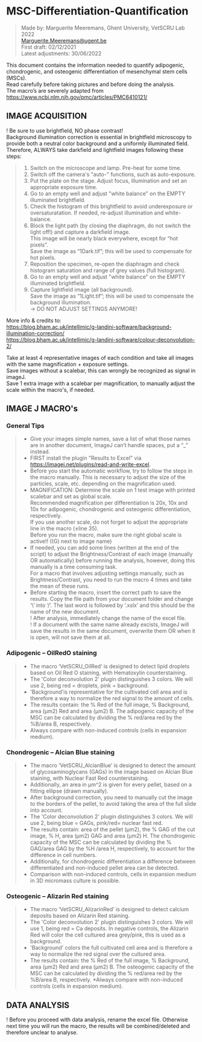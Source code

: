 # MSC-Differentiation-Quantification
> Made by: Marguerite Meeremans, Ghent University, VetSCRU Lab 2022 \
> Marguerite.Meeremans@ugent.be \
> First draft: 		02/12/2021 \
> Latest adjustments:	30/06/2022

This document contains the information needed to quantify adipogenic, chondrogenic, and osteogenic differentiation of mesenchymal stem cells (MSCs). \
Read carefully before taking pictures and before doing the analysis. \
The macro’s are severely adapted from https://www.ncbi.nlm.nih.gov/pmc/articles/PMC6410121/ 

## IMAGE ACQUISITION
! Be sure to use brightfield, NO phase contrast! \
Background illumination correction is essential  in brightfield microscopy to provide both a neutral color background and a uniformly illuminated field.\
Therefore, ALWAYS take darkfield and lightfield images following these steps: 
> 1) Switch on the microscope and lamp. Pre-heat for some time.
> 2) Switch off the camera's "auto-" functions, such as auto-exposure.
> 3) Put the plate on the stage. Adjust focus, illumination and set an appropriate exposure time.
> 4) Go to an empty well and adjust "white balance" on the EMPTY illuminated brightfield.
> 5) Check the histogram of this brightfield to avoid underexposure or oversaturatation. If needed, re-adjust illumination and white-balance.
> 6) Block the light path (by closing the diaphragm, do not switch the light off!) and capture a darkfield image. \
>      This image will be nearly black everywhere, except for “hot pixels”.\
>      Save the image as “1Dark.tif”; this will be used to compensate for hot pixels.
> 7) Reposition the specimen, re-open the diaphragm and check histogram saturation and range of grey values (full histogram). 
> 8) Go to an empty well and adjust "white balance" on the EMPTY illuminated brightfield.
> 9) Capture lightfield image (all background). \
>      Save the image as “1Light.tif”; this will be used to compensate the background illumination. \
>      -> DO NOT ADJUST SETTINGS ANYMORE!

More info & credits to: \
https://blog.bham.ac.uk/intellimic/g-landini-software/background-illumination-correction/ \
https://blog.bham.ac.uk/intellimic/g-landini-software/colour-deconvolution-2/ 

Take at least 4 representative images of each condition and take all images with the same magnification + exposure settings. \
Save images without a scalebar, this can wrongly be recognized as signal in imageJ. \
Save 1 extra image with a scalebar per magnification, to manually adjust the scale within the macro's, if needed. 

## IMAGE J MACRO's
### General Tips
>  * Give your images simple names, save a list of what those names are in another document, ImageJ can’t handle spaces, put a “_” instead. 
>  * FIRST install the plugin "Results to Excel" via https://imagej.net/plugins/read-and-write-excel.
>  * Before you start the automatic workflow, try to follow the steps in the macro manually. This is necessary to adjust the size of the particles, scale, etc. depending on the magnification used. 
>  * MAGNIFICATION: Determine the scale on 1 test image with printed scalebar and set as global scale. \
>   		Recommended magnification per differentiation is 20x, 10x and 10x for adipogenic, chondrogenic and osteogenic differentiation, respectively. \
		If you use another scale, do not forget to adjust the appropriate line in the macro (±line 35). \
		Before you run the macro, make sure the right global scale is active!! ((G) next to image name) 
> * If needed, you can add some lines (written at the end of the script) to adjust the Brightness/Contrast of each image (manually OR automatically) before running the analysis, however, doing this manually is a time consuming task. \
> 		For a macro that involves adjusting settings manually, such as Brightness/Contrast, you need to run the macro 4 times and take the mean of these runs.
>  * Before starting the macro, insert the correct path to save the results. Copy the file path from your document folder and change ‘\’ into ‘/’. The last word is followed by ‘.xslx’ and this should be the name of the new document. \
>  		! After analysis, immediately change the name of the excel file. \
>  		! If a document with the same name already excists, ImageJ will save the results in the same document, overwrite them OR when it is open, will not save them at all.

### Adipogenic – OilRedO staining
>  * The macro ‘VetSCRU_OilRed’ is designed to detect lipid droplets based on Oil Red O staining, with Hematoxylin counterstaining. 
>  * The 'Color deconvolution 2' plugin distinguishes 3 colors. We will use 2, being red = droplets, pink = background.
>  * 'Background'is representative for the cultivated cell area and is therefore a way to normalize the red signal to the amount of cells.
>  * The results contain: the % Red of the full image, % Background, area (µm2) Red and area (µm2) B. The adipogenic capacity of the MSC can be calculated by dividing the % red/area red by the %B/area B, respectively.
>  * Always compare with non-induced controls (cells in expansion medium).

### Chondrogenic – Alcian Blue staining
>  * The macro ‘VetSCRU_AlcianBlue’ is designed to detect the amount of glycosaminoglycans (GAGs) in the image based on Alcian Blue staining, with Nuclear Fast Red counterstaining. 
>  * Additionally, an area in µm^2 is given for every pellet, based on a fitting ellipse (drawn manually).
>  * After background correction, you need to manually cut the image to the borders of the pellet, to avoid taking the area of the full slide into account. 
>  * The 'Color deconvolution 2' plugin distinguishes 3 colors. We will use 2, being blue = GAGs, pink/red= nuclear fast red. 
>  * The results contain: area of the pellet (µm2), the % GAG of the cut image, % H, area (µm2) GAG and area (µm2) H. The chondrogenic capacity of the MSC can be calculated by dividing the % GAG/area GAG by the %H /area H, respectively, to account for the difference in cell numbers.
>  * Additionally, for chondrogenic differentiation a difference between differentiated and non-induced pellet area can be detected.
>  * Comparison with non-induced controls, cells in expansion medium in 3D micromass culture is possible.

### Osteogenic – Alizarin Red staining
>  * The macro ‘VetSCRU_AlizarinRed’ is designed to detect calcium deposits based on Alizarin Red staining. 
>  * The 'Color deconvolution 2' plugin distinguishes 3 colors. We will use 1, being red = Ca deposits. In negative controls, the Alizarin Red will color the cell cultured area grey/pink, this is used as a background.
>  * 'Background' colors the full cultivated cell area and is therefore a way to normalize the red signal over the cultured area.	
>  * The results contain: the % Red of the full image, % Background, area (µm2) Red and area (µm2) B. The osteogenic capacity of the MSC can be calculated by dividing the % red/area red by the %B/area B, respectively.
>  *Always compare with non-induced controls (cells in expansion medium).

## DATA ANALYSIS
! Before you proceed with data analysis, rename the excel file. Otherwise next time you will run the macro, the results will be combined/deleted and therefore unclear to analyse.
